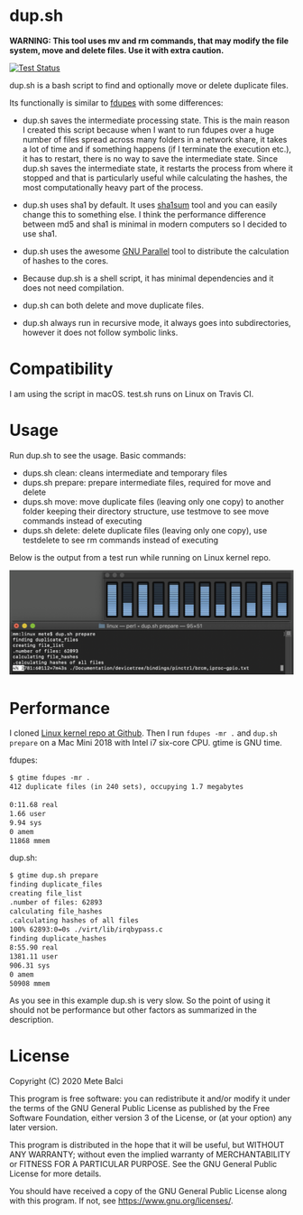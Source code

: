 
# dup.sh

**WARNING: This tool uses mv and rm commands, that may modify the file system, move and delete files. Use it with extra caution.**

[![Test Status](https://travis-ci.com/metebalci/dup.sh.svg?branch=master)](https://travis-ci.com/metebalci/dup.sh)

dup.sh is a bash script to find and optionally move or delete duplicate files.

Its functionally is similar to [fdupes](https://github.com/adrianlopezroche/fdupes) with some differences:

- dup.sh saves the intermediate processing state. This is the main reason I created this script because when I want to run fdupes over a huge number of files spread across many folders in a network share, it takes a lot of time and if something happens (if I terminate the execution etc.), it has to restart, there is no way to save the intermediate state. Since dup.sh saves the intermediate state, it restarts the process from where it stopped and that is particularly useful while calculating the hashes, the most computationally heavy part of the process.

- dup.sh uses sha1 by default. It uses [sha1sum](https://linux.die.net/man/1/sha1sum) tool and you can easily change this to something else. I think the performance difference between md5 and sha1 is minimal in modern computers so I decided to use sha1.

- dup.sh uses the awesome [GNU Parallel](https://www.gnu.org/software/parallel/) tool to distribute the calculation of hashes to the cores.

- Because dup.sh is a shell script, it has minimal dependencies and it does not need compilation.

- dup.sh can both delete and move duplicate files.

- dup.sh always run in recursive mode, it always goes into subdirectories, however it does not follow symbolic links.

# Compatibility

I am using the script in macOS. test.sh runs on Linux on Travis CI.

# Usage

Run dup.sh to see the usage. Basic commands:

- dups.sh clean: cleans intermediate and temporary files
- dups.sh prepare: prepare intermediate files, required for move and delete
- dups.sh move: move duplicate files (leaving only one copy) to another folder keeping their directory structure, use testmove to see move commands instead of executing
- dups.sh delete: delete duplicate files (leaving only one copy), use testdelete to see rm commands instead of executing

Below is the output from a test run while running on Linux kernel repo.

![dup.sh screenshot](dupsh.png?raw=true)

# Performance

I cloned [Linux kernel repo at Github](https://github.com/github/linux). Then I run `fdupes -mr .` and `dup.sh prepare` on a Mac Mini 2018 with Intel i7 six-core CPU. gtime is GNU time.

fdupes:

```
$ gtime fdupes -mr .
412 duplicate files (in 240 sets), occupying 1.7 megabytes

0:11.68 real
1.66 user
9.94 sys
0 amem
11868 mmem
```

dup.sh:

```
$ gtime dup.sh prepare
finding duplicate_files
creating file_list
.number of files: 62893
calculating file_hashes
.calculating hashes of all files
100% 62893:0=0s ./virt/lib/irqbypass.c                                                         
finding duplicate_hashes
8:55.90 real
1381.11 user
906.31 sys
0 amem
50908 mmem
```

As you see in this example dup.sh is very slow. So the point of using it should not be performance but other factors as summarized in the description.

# License

Copyright (C) 2020 Mete Balci

This program is free software: you can redistribute it and/or modify
it under the terms of the GNU General Public License as published by
the Free Software Foundation, either version 3 of the License, or
(at your option) any later version.

This program is distributed in the hope that it will be useful,
but WITHOUT ANY WARRANTY; without even the implied warranty of
MERCHANTABILITY or FITNESS FOR A PARTICULAR PURPOSE.  See the
GNU General Public License for more details.

You should have received a copy of the GNU General Public License
along with this program.  If not, see <https://www.gnu.org/licenses/>.

